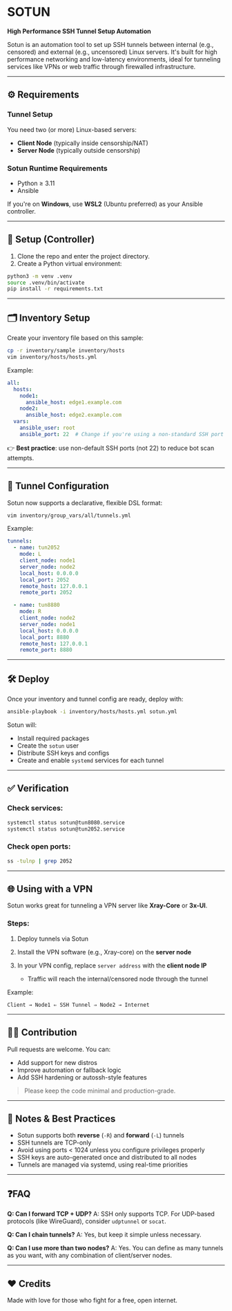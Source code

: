 # SOTUN

**High Performance SSH Tunnel Setup Automation**

Sotun is an automation tool to set up SSH tunnels between internal (e.g., censored) and external (e.g., uncensored) Linux servers. It's built for high performance networking and low-latency environments, ideal for tunneling services like VPNs or web traffic through firewalled infrastructure.

---

## ⚙️ Requirements

### Tunnel Setup

You need two (or more) Linux-based servers:

* **Client Node** (typically inside censorship/NAT)
* **Server Node** (typically outside censorship)

### Sotun Runtime Requirements

* Python ≥ 3.11
* Ansible

If you're on **Windows**, use **WSL2** (Ubuntu preferred) as your Ansible controller.

---

## 🚀 Setup (Controller)

1. Clone the repo and enter the project directory.
2. Create a Python virtual environment:

```bash
python3 -m venv .venv
source .venv/bin/activate
pip install -r requirements.txt
````

---

## 🗂️ Inventory Setup

Create your inventory file based on this sample:

```bash
cp -r inventory/sample inventory/hosts
vim inventory/hosts/hosts.yml
```

Example:

```yaml
all:
  hosts:
    node1:
      ansible_host: edge1.example.com
    node2:
      ansible_host: edge2.example.com
  vars:
    ansible_user: root
    ansible_port: 22  # Change if you're using a non-standard SSH port
```

👉 **Best practice**: use non-default SSH ports (not 22) to reduce bot scan attempts.

---

## 🔧 Tunnel Configuration

Sotun now supports a declarative, flexible DSL format:

```bash
vim inventory/group_vars/all/tunnels.yml
```

Example:

```yaml
tunnels:
  - name: tun2052
    mode: L
    client_node: node1
    server_node: node2
    local_host: 0.0.0.0
    local_port: 2052
    remote_host: 127.0.0.1
    remote_port: 2052

  - name: tun8880
    mode: R
    client_node: node2
    server_node: node1
    local_host: 0.0.0.0
    local_port: 8880
    remote_host: 127.0.0.1
    remote_port: 8880
```

---

## 🛠️ Deploy

Once your inventory and tunnel config are ready, deploy with:

```bash
ansible-playbook -i inventory/hosts/hosts.yml sotun.yml
```

Sotun will:

* Install required packages
* Create the `sotun` user
* Distribute SSH keys and configs
* Create and enable `systemd` services for each tunnel

---

## ✅ Verification

### Check services:

```bash
systemctl status sotun@tun8080.service
systemctl status sotun@tun2052.service
```

### Check open ports:

```bash
ss -tulnp | grep 2052
```

---

## 🌐 Using with a VPN

Sotun works great for tunneling a VPN server like **Xray-Core** or **3x-UI**.

### Steps:

1. Deploy tunnels via Sotun
2. Install the VPN software (e.g., Xray-core) on the **server node**
3. In your VPN config, replace `server address` with the **client node IP**

   * Traffic will reach the internal/censored node through the tunnel

Example:

```
Client → Node1 ⇐ SSH Tunnel ⇒ Node2 → Internet
```

---

## 🧑‍💻 Contribution

Pull requests are welcome. You can:

* Add support for new distros
* Improve automation or fallback logic
* Add SSH hardening or autossh-style features

> Please keep the code minimal and production-grade.

---

## 🧠 Notes & Best Practices

* Sotun supports both **reverse** (`-R`) and **forward** (`-L`) tunnels
* SSH tunnels are TCP-only
* Avoid using ports < 1024 unless you configure privileges properly
* SSH keys are auto-generated once and distributed to all nodes
* Tunnels are managed via systemd, using real-time priorities

---

## ❓FAQ

**Q: Can I forward TCP + UDP?**
A: SSH only supports TCP. For UDP-based protocols (like WireGuard), consider `udptunnel` or `socat`.

**Q: Can I chain tunnels?**
A: Yes, but keep it simple unless necessary.

**Q: Can I use more than two nodes?**
A: Yes. You can define as many tunnels as you want, with any combination of client/server nodes.

---

## ❤️ Credits

Made with love for those who fight for a free, open internet.
